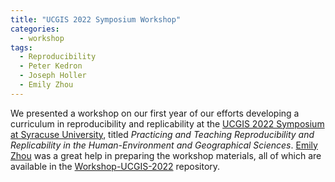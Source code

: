 ```yaml
---
title: "UCGIS 2022 Symposium Workshop"
categories:
  - workshop
tags:
  - Reproducibility
  - Peter Kedron
  - Joseph Holler
  - Emily Zhou
---
```


We presented a workshop on our first year of our efforts developing a curriculum in reproducibility and replicability at the [UCGIS 2022 Symposium at Syracuse University](https://www.ucgis.org/symposium-2022-main), titled *Practicing and Teaching Reproducibility and Replicability in the Human-Environment and Geographical Sciences*.
[Emily Zhou](/people/emily-zhou) was a great help in preparing the workshop materials, all of which are available in the [Workshop-UCGIS-2022](https://github.com/HEGSRR/Workshop-UCGIS-2022) repository.
